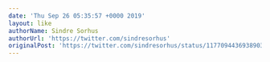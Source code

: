 ```yaml
---
date: 'Thu Sep 26 05:35:57 +0000 2019'
layout: like
authorName: Sindre Sorhus
authorUrl: 'https://twitter.com/sindresorhus'
originalPost: 'https://twitter.com/sindresorhus/status/1177094436938903552'
---
```

